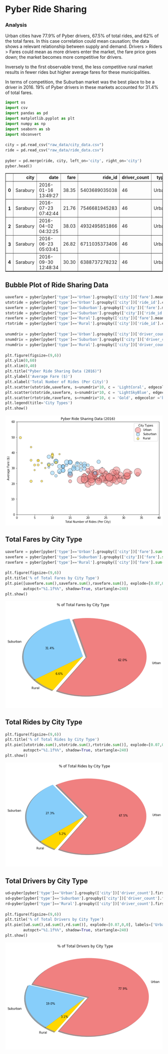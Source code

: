 
# Pyber Ride Sharing

### Analysis

Urban cities have 77.9% of Pyber drivers, 67.5% of total rides, and 62% of the total fares.  In this case correlation could mean causation; the data shows a relevant relationship between supply and demand.  Drivers > Riders > Fares could mean as more drivers enter the market, the fare price goes down; the market becomes more competitive for drivers.

Inversely to the first observable trend, the less competitive rural market results in fewer rides but higher average fares for these municipalities.

In terms of competition, the Suburban market was the best place to be a driver in 2016.  19% of Pyber drivers in these markets accounted for 31.4% of total fares.


```python
import os
import csv
import pandas as pd
import matplotlib.pyplot as plt
import numpy as np
import seaborn as sb
import nbconvert

city = pd.read_csv("raw_data/city_data.csv")
ride = pd.read_csv("raw_data/ride_data.csv")

pyber = pd.merge(ride, city, left_on='city', right_on='city')
pyber.head()
```




<div>
<style scoped>
    .dataframe tbody tr th:only-of-type {
        vertical-align: middle;
    }

    .dataframe tbody tr th {
        vertical-align: top;
    }

    .dataframe thead th {
        text-align: right;
    }
</style>
<table border="1" class="dataframe">
  <thead>
    <tr style="text-align: right;">
      <th></th>
      <th>city</th>
      <th>date</th>
      <th>fare</th>
      <th>ride_id</th>
      <th>driver_count</th>
      <th>type</th>
    </tr>
  </thead>
  <tbody>
    <tr>
      <th>0</th>
      <td>Sarabury</td>
      <td>2016-01-16 13:49:27</td>
      <td>38.35</td>
      <td>5403689035038</td>
      <td>46</td>
      <td>Urban</td>
    </tr>
    <tr>
      <th>1</th>
      <td>Sarabury</td>
      <td>2016-07-23 07:42:44</td>
      <td>21.76</td>
      <td>7546681945283</td>
      <td>46</td>
      <td>Urban</td>
    </tr>
    <tr>
      <th>2</th>
      <td>Sarabury</td>
      <td>2016-04-02 04:32:25</td>
      <td>38.03</td>
      <td>4932495851866</td>
      <td>46</td>
      <td>Urban</td>
    </tr>
    <tr>
      <th>3</th>
      <td>Sarabury</td>
      <td>2016-06-23 05:03:41</td>
      <td>26.82</td>
      <td>6711035373406</td>
      <td>46</td>
      <td>Urban</td>
    </tr>
    <tr>
      <th>4</th>
      <td>Sarabury</td>
      <td>2016-09-30 12:48:34</td>
      <td>30.30</td>
      <td>6388737278232</td>
      <td>46</td>
      <td>Urban</td>
    </tr>
  </tbody>
</table>
</div>



## Bubble Plot of Ride Sharing Data


```python
uavefare = pyber[pyber['type']=='Urban'].groupby(['city'])['fare'].mean()
utotride = pyber[pyber['type']=='Urban'].groupby(['city'])['ride_id'].count()
savefare = pyber[pyber['type']=='Suburban'].groupby(['city'])['fare'].mean()
stotride = pyber[pyber['type']=='Suburban'].groupby(['city'])['ride_id'].count()
ravefare = pyber[pyber['type']=='Rural'].groupby(['city'])['fare'].mean()
rtotride = pyber[pyber['type']=='Rural'].groupby(['city'])['ride_id'].count()

unumdriv = pyber[pyber['type']=='Urban'].groupby(['city'])['driver_count'].mean()
snumdriv = pyber[pyber['type']=='Suburban'].groupby(['city'])['driver_count'].mean()
rnumdriv = pyber[pyber['type']=='Rural'].groupby(['city'])['driver_count'].mean()

plt.figure(figsize=(9,6))
plt.ylim(0,60)
plt.xlim(0,40)
plt.title("Pyber Ride Sharing Data (2016)")
plt.ylabel('Average Fare ($)')
plt.xlabel('Total Number of Rides (Per City)')
plt.scatter(utotride,uavefare, s=unumdriv*10, c = 'LightCoral', edgecolor ='black', alpha = .5, label="Urban")
plt.scatter(stotride,savefare, s=snumdriv*10, c = 'LightSkyBlue', edgecolor ='black', alpha = .5, label="Suburban")
plt.scatter(rtotride,ravefare, s=rnumdriv*10, c = 'Gold', edgecolor ='black', alpha = .5, label="Rural")
plt.legend(title='City Types')
plt.show()
```


![png](output_7_0.png)


## Total Fares by City Type


```python
uavefare = pyber[pyber['type']=='Urban'].groupby(['city'])['fare'].sum()
savefare = pyber[pyber['type']=='Suburban'].groupby(['city'])['fare'].sum()
ravefare = pyber[pyber['type']=='Rural'].groupby(['city'])['fare'].sum()

plt.figure(figsize=(9,6))
plt.title('% of Total Fares by City Type')
plt.pie([uavefare.sum(),savefare.sum(),ravefare.sum()], explode=[0.07,0,0], labels=['Urban','Suburban','Rural'], colors=['lightcoral','lightskyblue','gold'],
        autopct="%1.1f%%", shadow=True, startangle=240)
plt.show()
```


![png](output_9_0.png)


## Total Rides by City Type


```python
plt.figure(figsize=(9,6))
plt.title('% of Total Rides by City Type')
plt.pie([utotride.sum(),stotride.sum(),rtotride.sum()], explode=[0.07,0,0], labels=['Urban','Suburban','Rural'], colors=['lightcoral','lightskyblue','gold'],
        autopct="%1.1f%%", shadow=True, startangle=240)
plt.show()
```


![png](output_11_0.png)


## Total Drivers by City Type


```python
ud=pyber[pyber['type']=='Urban'].groupby(['city'])['driver_count'].first()
sd=pyber[pyber['type']=='Suburban'].groupby(['city'])['driver_count'].first()
rd=pyber[pyber['type']=='Rural'].groupby(['city'])['driver_count'].first()

plt.figure(figsize=(9,6))
plt.title('% of Total Drivers by City Type')
plt.pie([ud.sum(),sd.sum(),rd.sum()], explode=[0.07,0,0], labels=['Urban','Suburban','Rural'], colors=['lightcoral','lightskyblue','gold'],
        autopct="%1.1f%%", shadow=True, startangle=240)
plt.show()
```


![png](output_13_0.png)

